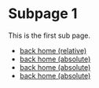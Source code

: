 Subpage 1
=========

This is the first sub page.

* [back home (relative)](../index.md)
* [back home (absolute)](/index.md)
* [back home (absolute)](/docs/index.md)
* [back home (absolute)](/)
